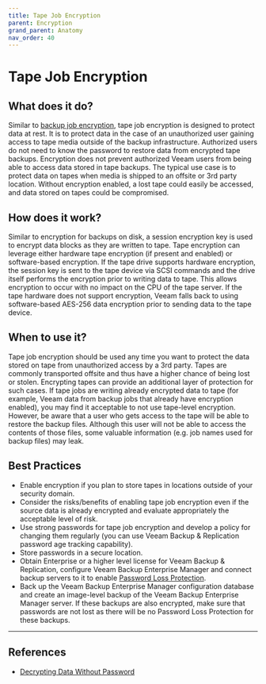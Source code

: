 ```yaml
---
title: Tape Job Encryption
parent: Encryption
grand_parent: Anatomy
nav_order: 40
---
```


# Tape Job Encryption

## What does it do?
Similar to [backup job encryption](./backup-and-copy-job-encryption.md), tape job encryption is designed to protect data at rest. It is to protect data in the case of an unauthorized user gaining access to tape media outside of the backup infrastructure. Authorized users do not need to know the password to restore data from encrypted tape backups. Encryption does not prevent authorized Veeam users from being able to access data stored in tape backups.
The typical use case is to protect data on tapes when media is shipped to an offsite or 3rd party location. Without encryption enabled, a lost tape could easily be accessed, and data stored on tapes could be compromised.

## How does it work?
Similar to encryption for backups on disk, a session encryption key is used to encrypt data blocks as they are written to tape. Tape encryption can leverage either hardware tape encryption (if present and enabled) or software-based encryption. If the tape drive supports hardware encryption, the session key is sent to the tape device via SCSI commands and the drive itself performs the encryption prior to writing data to tape. This allows encryption to occur with no impact on the CPU of the tape server. If the tape hardware does not support encryption, Veeam falls back to using software-based AES-256 data encryption prior to sending data to the tape device.

## When to use it?
Tape job encryption should be used any time you want to protect the data stored on tape from unauthorized access by a 3rd party. Tapes are commonly transported offsite and thus have a higher chance of being lost or stolen. Encrypting tapes can provide an additional layer of protection for such cases.
If tape jobs are writing already encrypted data to tape (for example, Veeam data from backup jobs that already have encryption enabled), you may find it acceptable to not use tape-level encryption. However, be aware that a user who gets access to the tape will be able to restore the backup files. Although this user will not be able to access the contents of those files, some valuable information (e.g. job names used for backup files) may leak.

## Best Practices
- Enable encryption if you plan to store tapes in locations outside of your security domain.
- Consider the risks/benefits of enabling tape job encryption even if the source data is already encrypted and evaluate appropriately the acceptable level of risk.
- Use strong passwords for tape job encryption and develop a policy for changing them regularly (you can use Veeam Backup & Replication password age tracking capability).
- Store passwords in a secure location.
- Obtain Enterprise or a higher level license for Veeam Backup & Replication, configure Veeam Backup Enterprise Manager and connect backup servers to it to enable [Password Loss Protection][Decrypting Data Without Password].
- Back up the Veeam Backup Enterprise Manager configuration database and create an image-level backup of the Veeam Backup Enterprise Manager server. If these backups are also encrypted, make sure that passwords are not lost as there will be no Password Loss Protection for these backups.

----

## References
- [Decrypting Data Without Password]

<!-- referenced links -->
[Decrypting Data Without Password]: https://helpcenter.veeam.com/docs/backup/vsphere/decrypt_without_pass.html

